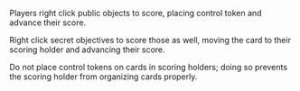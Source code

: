 Players right click public objects to score, placing control token and advance their score.

Right click secret objectives to score those as well, moving the card to their scoring holder and advancing their score.

Do not place control tokens on cards in scoring holders; doing so prevents the scoring holder from organizing cards properly.
